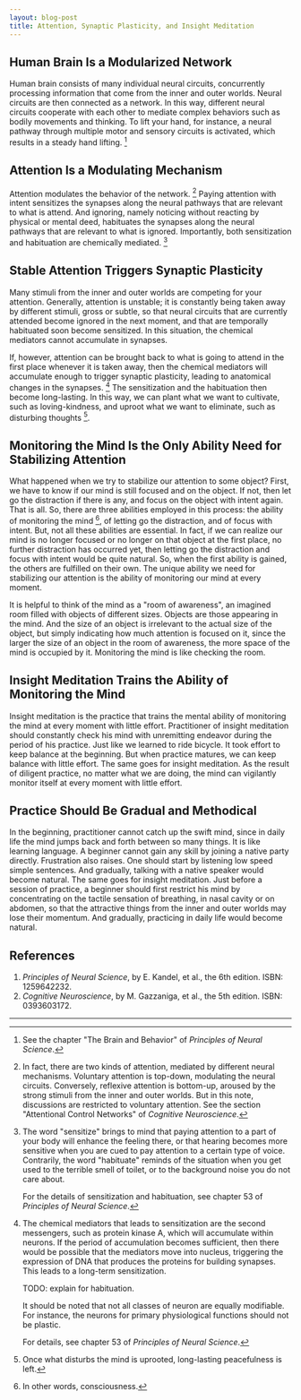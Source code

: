 ```yaml
---
layout: blog-post
title: Attention, Synaptic Plasticity, and Insight Meditation
---
```


## Human Brain Is a Modularized Network

Human brain consists of many individual neural circuits, concurrently processing information that come from the inner and outer worlds. Neural circuits are then connected as a network. In this way, different neural circuits cooperate with each other to mediate complex behaviors such as bodily movements and thinking. To lift your hand, for instance, a neural pathway through multiple motor and sensory circuits is activated, which results in a steady hand lifting. [^modularized-network]

  [^modularized-network]: See the chapter "The Brain and Behavior" of _Principles of Neural Science_.

## Attention Is a Modulating Mechanism

Attention modulates the behavior of the network. [^attention-types] Paying attention with intent sensitizes the synapses along the neural pathways that are relevant to what is attend. And ignoring, namely noticing without reacting by physical or mental deed, habituates the synapses along the neural pathways that are relevant to what is ignored. Importantly, both sensitization and habituation are chemically mediated. [^sensitization-and-habituation]

  [^attention-types]: In fact, there are two kinds of attention, mediated by different neural mechanisms. Voluntary attention is top-down, modulating the neural circuits. Conversely, reflexive attention is bottom-up, aroused by the strong stimuli from the inner and outer worlds. But in this note, discussions are restricted to voluntary attention. See the section "Attentional Control Networks" of _Cognitive Neuroscience_.

  [^sensitization-and-habituation]: The word "sensitize" brings to mind that paying attention to a part of your body will enhance the feeling there, or that hearing becomes more sensitive when you are cued to pay attention to a certain type of voice. Contrarily, the word "habituate" reminds of the situation when you get used to the terrible smell of toilet, or to the background noise you do not care about.

    For the details of sensitization and habituation, see chapter 53 of _Principles of Neural Science_.

## Stable Attention Triggers Synaptic Plasticity

Many stimuli from the inner and outer worlds are competing for your attention. Generally, attention is unstable; it is constantly being taken away by different stimuli, gross or subtle, so that neural circuits that are currently attended become ignored in the next moment, and that are temporally habituated soon become sensitized. In this situation, the chemical mediators cannot accumulate in synapses.

If, however, attention can be brought back to what is going to attend in the first place whenever it is taken away, then the chemical mediators will accumulate enough to trigger synaptic plasticity, leading to anatomical changes in the synapses. [^synaptic-plasticity] The sensitization and the habituation then become long-lasting. In this way, we can plant what we want to cultivate, such as loving-kindness, and uproot what we want to eliminate, such as disturbing thoughts [^disturbing-thoughts].

  [^synaptic-plasticity]: The chemical mediators that leads to sensitization are the second messengers, such as protein kinase A, which will accumulate within neurons. If the period of accumulation becomes sufficient, then there would be possible that the mediators move into nucleus, triggering the expression of DNA that produces the proteins for building synapses. This leads to a long-term sensitization.

      TODO: explain for habituation.

      It should be noted that not all classes of neuron are equally modifiable. For instance, the neurons for primary physiological functions should not be plastic.

      For details, see chapter 53 of _Principles of Neural Science_.

  [^disturbing-thoughts]: Once what disturbs the mind is uprooted, long-lasting peacefulness is left.

## Monitoring the Mind Is the Only Ability Need for Stabilizing Attention

What happened when we try to stabilize our attention to some object? First, we have to know if our mind is still focused and on the object. If not, then let go the distraction if there is any, and focus on the object with intent again. That is all. So, there are three abilities employed in this process: the ability of monitoring the mind [^mind], of letting go the distraction, and of focus with intent. But, not all these abilities are essential. In fact, if we can realize our mind is no longer focused or no longer on that object at the first place, no further distraction has occurred yet, then letting go the distraction and focus with intent would be quite natural. So, when the first ability is gained, the others are fulfilled on their own. The unique ability we need for stabilizing our attention is the ability of monitoring our mind at every moment.

  [^mind]: In other words, consciousness.

It is helpful to think of the mind as a "room of awareness", an imagined room filled with objects of different sizes. Objects are those appearing in the mind. And the size of an object is irrelevant to the actual size of the object, but simply indicating how much attention is focused on it, since the larger the size of an object in the room of awareness, the more space of the mind is occupied by it. Monitoring the mind is like checking the room.

## Insight Meditation Trains the Ability of Monitoring the Mind

Insight meditation is the practice that trains the mental ability of monitoring the mind at every moment with little effort. Practitioner of insight meditation should constantly check his mind with unremitting endeavor during the period of his practice. Just like we learned to ride bicycle. It took effort to keep balance at the beginning. But when practice matures, we can keep balance with little effort. The same goes for insight meditation. As the result of diligent practice, no matter what we are doing, the mind can vigilantly monitor itself at every moment with little effort.

## Practice Should Be Gradual and Methodical

In the beginning, practitioner cannot catch up the swift mind, since in daily life the mind jumps back and forth between so many things. It is like learning language. A beginner cannot gain any skill by joining a native party directly. Frustration also raises. One should start by listening low speed simple sentences. And gradually, talking with a native speaker would become natural. The same goes for insight meditation. Just before a session of practice, a beginner should first restrict his mind by concentrating on the tactile sensation of breathing, in nasal cavity or on abdomen, so that the attractive things from the inner and outer worlds may lose their momentum. And gradually, practicing in daily life would become natural.

## References

1. _Principles of Neural Science_, by E. Kandel, et al., the 6th edition. ISBN: 1259642232.
1. _Cognitive Neuroscience_, by M. Gazzaniga, et al., the 5th edition. ISBN: 0393603172.

---
